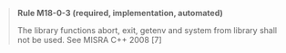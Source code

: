 > **Rule M18-0-3 (required, implementation, automated)**
>
> The library functions abort, exit, getenv and system from library
> <cstdlib> shall not be used.
> See MISRA C++ 2008 [7]
